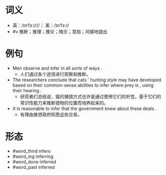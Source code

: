 # 词义
- 英：/ɪnˈfɜː(r)/； 美：/ɪnˈfɜːr/
- #v 推断；推理；推论；暗示；意指；间接地提出
# 例句
- Men observe and infer in all sorts of ways .
	- 人们通过各个途径进行观察和推断。
- The researchers conclude that cats ' hunting style may have developed based on their common-sense abilities to infer where prey is , using their hearing .
	- 研究者们总结说，猫的捕猎方式也许是通过使用它们的听觉，基于它们的常识性能力来推断猎物的位置而培养起来的。
- It is reasonable to infer that the government knew about these deals .
	- 有理由推想政府知悉这些交易。
# 形态
- #word_third infers
- #word_ing inferring
- #word_done inferred
- #word_past inferred
